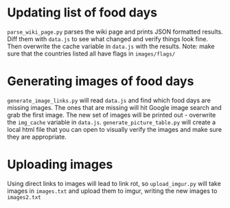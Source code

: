# Updating list of food days
`parse_wiki_page.py` parses the wiki page and prints JSON formatted results. Diff them with `data.js` to see what changed and verify things look fine. Then overwrite the cache variable in `data.js` with the results.
Note: make sure that the countries listed all have flags in `images/flags/`

# Generating images of food days
`generate_image_links.py` will read `data.js` and find which food days are missing images. The ones that are missing will hit Google image search and grab the first image. The new set of images will be printed out - overwrite the `img_cache` variable in `data.js`.
`generate_picture_table.py` will create a local html file that you can open to visually verify the images and make sure they are appropriate.

# Uploading images
Using direct links to images will lead to link rot, so `upload_imgur.py` will take images in `images.txt` and upload them to imgur, writing the new images to `images2.txt`
